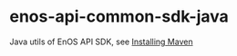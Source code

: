 # enos-api-common-sdk-java
Java utils of EnOS API SDK, see [Installing Maven](https://github.com/EnvisionIot/enos-mqtt-sdk-java#installmaven)
